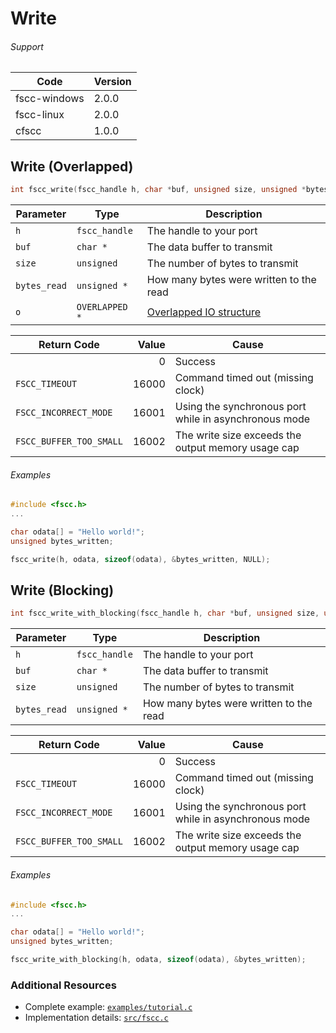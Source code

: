 # Write

###### Support
| Code | Version |
| ---  | ------- |
| fscc-windows | 2.0.0 |
| fscc-linux | 2.0.0 |
| cfscc | 1.0.0 |


## Write (Overlapped)
```c
int fscc_write(fscc_handle h, char *buf, unsigned size, unsigned *bytes_written, OVERLAPPED *o)
```

| Parameter | Type | Description |
| --------- | ---- | ----------- |
| `h` | `fscc_handle` | The handle to your port |
| `buf` | `char *` | The data buffer to transmit |
| `size` | `unsigned` | The number of bytes to transmit |
| `bytes_read` | `unsigned *` | How many bytes were written to the read |
| `o` | `OVERLAPPED *` | [Overlapped IO structure](http://msdn.microsoft.com/en-us/library/windows/desktop/ms686358.aspx) |

| Return Code | Value | Cause |
| ------------ | -----:| ----- |
| | 0 | Success |
| `FSCC_TIMEOUT` | 16000 | Command timed out (missing clock) |
| `FSCC_INCORRECT_MODE` | 16001 | Using the synchronous port while in asynchronous mode |
| `FSCC_BUFFER_TOO_SMALL` | 16002 | The write size exceeds the output memory usage cap |

###### Examples
```c
#include <fscc.h>
...

char odata[] = "Hello world!";
unsigned bytes_written;

fscc_write(h, odata, sizeof(odata), &bytes_written, NULL);
```


## Write (Blocking)
```c
int fscc_write_with_blocking(fscc_handle h, char *buf, unsigned size, unsigned *bytes_written)
```

| Parameter | Type | Description |
| --------- | ---- | ----------- |
| `h` | `fscc_handle`    | The handle to your port |
| `buf` | `char *` | The data buffer to transmit |
| `size` | `unsigned` | The number of bytes to transmit |
| `bytes_read` | `unsigned *` | How many bytes were written to the read |

| Return Code | Value | Cause |
| ----------- | -----:| ----- |
| | 0 | Success |
| `FSCC_TIMEOUT` | 16000 | Command timed out (missing clock) |
| `FSCC_INCORRECT_MODE` | 16001 | Using the synchronous port while in asynchronous mode |
| `FSCC_BUFFER_TOO_SMALL` | 16002 | The write size exceeds the output memory usage cap |

###### Examples
```c
#include <fscc.h>
...

char odata[] = "Hello world!";
unsigned bytes_written;

fscc_write_with_blocking(h, odata, sizeof(odata), &bytes_written);
```


### Additional Resources
- Complete example: [`examples/tutorial.c`](../examples/tutorial.c)
- Implementation details: [`src/fscc.c`](../src/fscc.c)
